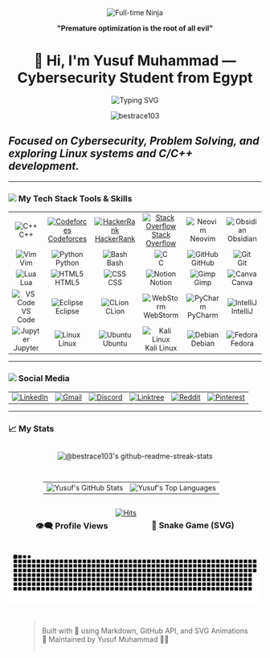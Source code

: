 <div align="center">
  <img src="https://github.com/AbdallahHemdan/AbdallahHemdan/assets/40190772/8f0accf5-b4a7-497f-98f2-638566b68b3b" alt="Full-time Ninja" />
</div>

<div align="center">

**"Premature optimization is the root of all evil"**

</div>

<h1 align="center">👋 Hi, I'm Yusuf Muhammad — Cybersecurity Student from Egypt</h1>

<p align="center">
  <img src="https://readme-typing-svg.demolab.com?font=Fira+Code&weight=600&size=22&duration=4000&pause=800&center=true&random=false&width=970&height=64&lines=Passionate+about+Cybersecurity+and+Problem+Solving!" alt="Typing SVG" />
</p>

<p align="center">  
    <img src="https://github-trophies.vercel.app/?username=yusuf-husayn&margin-h=10&margin-w=10&theme=algolia" alt="bestrace103" />
</p>

<h2 align="left" color="cornflowerblue">
<span>
    <b>
        <i>
            Focused on Cybersecurity, Problem Solving, and exploring Linux systems and C/C++ development.
        </i>
    </b>
</span>
</h2>

---

### <img src="https://media.giphy.com/media/WUlplcMpOCEmTGBtBW/giphy.gif" width="50"> My Tech Stack Tools & Skills

<table align="center">

<!-- C++ - Codeforces - HackerRank - StackOverflow - Neovim - Obsidian -->
<tr>
  <td align="center" width="96">
    <img src="https://techstack-generator.vercel.app/cpp-icon.svg" width="65" height="65" alt="C++" />
    <br>C++
  </td>
  <td align="center" width="96">
    <a href="https://codeforces.com/profile/joe1.9">
      <img src="https://raw.githubusercontent.com/rahuldkjain/github-profile-readme-generator/master/src/images/icons/Social/codeforces.svg" height="65" alt="Codeforces" />
      <br>Codeforces
    </a>
  </td>
  <td align="center" width="96">
    <a href="https://www.hackerrank.com/profile/yusufmohammadhu1" target="_blank">
      <img src="https://upload.wikimedia.org/wikipedia/commons/6/65/HackerRank_logo.png" height="65" alt="HackerRank" />
      <br>HackerRank
    </a>
  </td>
  <td align="center" width="96">
    <a href="https://stackoverflow.com/users/28591458/yusuf-mohammad-hussein" target="_blank">
      <img src="https://cdn.jsdelivr.net/gh/devicons/devicon/icons/stackoverflow/stackoverflow-original.svg" height="65" alt="Stack Overflow" />
      <br>Stack Overflow
    </a>
  </td>
  <td align="center" width="96">
    <img src="https://skillicons.dev/icons?i=neovim" width="65" height="65" alt="Neovim" />
    <br>Neovim
  </td>
  <td align="center" width="96">
    <img src="https://skillicons.dev/icons?i=obsidian" width="65" height="65" alt="Obsidian" />
    <br>Obsidian
  </td>
</tr>

<!-- Vim - Python - Bash - C - GitHub - Git -->
<tr>
  <td align="center" width="96">
    <img src="https://skillicons.dev/icons?i=vim" width="65" height="65" alt="Vim" />
    <br>Vim
  </td>
  <td align="center" width="96">
    <img src="https://techstack-generator.vercel.app/python-icon.svg" width="65" height="65" alt="Python" />
    <br>Python
  </td>
  <td align="center" width="96">
    <img src="https://skillicons.dev/icons?i=bash" width="65" height="65" alt="Bash" />
    <br>Bash
  </td>
  <td align="center" width="96">
    <img src="https://skillicons.dev/icons?i=c" width="65" height="65" alt="C" />
    <br>C
  </td>
  <td align="center" width="96">
    <img src="https://techstack-generator.vercel.app/github-icon.svg" width="65" height="65" alt="GitHub" />
    <br>GitHub
  </td>
  <td align="center" width="96">
    <img src="https://user-images.githubusercontent.com/25181517/192108372-f71d70ac-7ae6-4c0d-8395-51d8870c2ef0.png" width="65" height="65" alt="Git" />
    <br>Git
  </td>
</tr>

<!-- Lua - HTML5 - CSS - Notion - Gimp - Canva -->
<tr>
  <td align="center" width="96">
    <img src="https://skillicons.dev/icons?i=lua" width="65" height="65" alt="Lua" />
    <br>Lua
  </td>
  <td align="center" width="96">
    <img src="https://skillicons.dev/icons?i=html" width="65" height="65" alt="HTML5" />
    <br>HTML5
  </td>
  <td align="center" width="96">
    <img src="https://skillicons.dev/icons?i=css" width="65" height="65" alt="CSS" />
    <br>CSS
  </td>
  <td align="center" width="96">
    <img src="https://skillicons.dev/icons?i=notion" width="65" height="65" alt="Notion" />
    <br>Notion
  </td>
  <td align="center" width="96">
    <img src="https://upload.wikimedia.org/wikipedia/commons/4/45/The_GIMP_icon_-_gnome.svg" height="65" alt="Gimp" />
    <br>Gimp
  </td>
  <td align="center" width="96">
    <img src="https://cdn.jsdelivr.net/gh/devicons/devicon/icons/canva/canva-original.svg" width="65" height="65" alt="Canva" />
    <br>Canva
  </td>
</tr>

<!-- VS Code - Eclipse - CLion - WebStorm - PyCharm - IntelliJ -->
<tr>
  <td align="center" width="96">
    <img src="https://skillicons.dev/icons?i=vscode" width="65" height="65" alt="VS Code" />
    <br>VS Code
  </td>
  <td align="center" width="96">
    <img src="https://cdn.jsdelivr.net/npm/simple-icons@v9/icons/eclipseide.svg" width="65" height="65" alt="Eclipse" />
    <br>Eclipse
  </td>
  <td align="center" width="96">
    <img src="https://skillicons.dev/icons?i=clion" width="65" height="65" alt="CLion" />
    <br>CLion
  </td>
  <td align="center" width="96">
    <img src="https://skillicons.dev/icons?i=webstorm" width="65" height="65" alt="WebStorm" />
    <br>WebStorm
  </td>
  <td align="center" width="96">
    <img src="https://skillicons.dev/icons?i=pycharm" width="65" height="65" alt="PyCharm" />
    <br>PyCharm
  </td>
  <td align="center" width="96">
    <img src="https://cdn.jsdelivr.net/gh/devicons/devicon/icons/intellij/intellij-original.svg" width="65" height="65" alt="IntelliJ" />
    <br>IntelliJ
  </td>
</tr>

<!-- Jupyter - Linux - Ubuntu - Kali Linux - Debian - Fedora -->
<tr>
  <td align="center" width="96">
    <img src="https://cdn.jsdelivr.net/gh/devicons/devicon/icons/jupyter/jupyter-original.svg" width="65" height="65" alt="Jupyter" />
    <br>Jupyter
  </td>
  <td align="center" width="96">
    <img src="https://upload.wikimedia.org/wikipedia/commons/3/35/Tux.svg" width="65" height="65" alt="Linux" />
    <br>Linux
  </td>
  <td align="center" width="96">
    <img src="https://skillicons.dev/icons?i=ubuntu" width="65" height="65" alt="Ubuntu" />
    <br>Ubuntu
  </td>
  <td align="center" width="96">
    <img src="https://upload.wikimedia.org/wikipedia/commons/2/2b/Kali-dragon-icon.svg" width="65" height="65" alt="Kali Linux" />
    <br>Kali Linux
  </td>
  <td align="center" width="96">
    <img src="https://skillicons.dev/icons?i=debian" width="65" height="65" alt="Debian" />
    <br>Debian
  </td>
  <td align="center" width="96">
    <img src="https://upload.wikimedia.org/wikipedia/commons/3/3f/Fedora_logo.svg" width="65" height="65" alt="Fedora" />
    <br>Fedora
  </td>
</tr>

</table>

---

### <img src="https://media.giphy.com/media/VgCDAzcKvsR6OM0uWg/giphy.gif" width="50" draggable="false" > Social Media

<table align="center">
  <tr>
    <td>
      <a href="https://www.linkedin.com/in/yusuf-husayn/" target="_blank">
        <img src="https://img.shields.io/static/v1?message=LinkedIn&logo=linkedin&label=&color=0077B5&logoColor=white&style=for-the-badge" alt="LinkedIn"/>
      </a>
    </td>
    <td>
      <a href="mailto:yusufmohammadhussein@gmail.com" target="_blank">
        <img src="https://img.shields.io/static/v1?message=Gmail&logo=gmail&label=&color=D14836&logoColor=white&style=for-the-badge" alt="Gmail"/>
      </a>
    </td>
    <td>
      <a href="https://discord.gg/F6kpfkfyDH" target="_blank">
        <img src="https://img.shields.io/static/v1?message=Discord&logo=discord&label=&color=7289DA&logoColor=white&style=for-the-badge" alt="Discord"/>
      </a>
    </td>
    <td>
      <a href="https://linktr.ee/holy_quran1.9" target="_blank">
        <img src="https://img.shields.io/static/v1?message=Linktree&logo=linktree&label=&color=39E0B8&logoColor=white&style=for-the-badge" alt="Linktree"/>
      </a>
    </td>
    <td>
      <a href="https://www.reddit.com/user/Abyss_Blade" target="_blank">
        <img src="https://img.shields.io/static/v1?message=Reddit&logo=reddit&label=&color=FF4500&logoColor=white&style=for-the-badge" alt="Reddit"/>
      </a>
    </td>
    <td>
      <a href="https://www.pinterest.com/yusufmohammadhussein" target="_blank">
        <img src="https://img.shields.io/static/v1?message=Pinterest&logo=pinterest&label=&color=E60023&logoColor=white&style=for-the-badge" alt="Pinterest"/>
      </a>
    </td>
  </tr>
</table>



---

### 📈 My Stats

<div style="display: flex; justify-content: center; gap: 15px; flex-wrap: wrap;">
  <p align="center">
    <img src="https://github-readme-activity-graph.vercel.app/graph?username=yusuf-husayn&theme=react-dark&hide_border=true&hide_title=false&area=true&custom_title=Total%20contribution%20graph%20in%20all%20repo"  width="100%" alt="@bestrace103's github-readme-streak-stats"/>
</p>



<div align="center">
  <table>
    <tr>
      <td>
        <img src="https://github-readme-stats.vercel.app/api?username=yusuf-husayn&show_icons=true&theme=radical" alt="Yusuf's GitHub Stats" />
      </td>
      <td>
        <img src="https://github-readme-stats.vercel.app/api/top-langs/?username=yusuf-husayn&layout=compact&theme=radical" alt="Yusuf's Top Languages" />
      </td>
    </tr>
  </table>
</div>



---

### 👁️‍🗨️ Profile Views

<div align="center">
  <a href="https://hits.sh/github.com/yusuf-husayn/">
    <img alt="Hits" src="https://hits.sh/github.com/yusuf-husayn.svg?style=flat-square&label=Profile%20Views&color=0e75b6">
  </a>
</div>




---
### 🐍 Snake Game (SVG)
<img src="https://raw.githubusercontent.com/Ad1tyaPatel/Ad1tyaPatel/output/snake.svg" width = 1500 alt="Snake animation" />

> Built with 🤍 using Markdown, GitHub API, and SVG Animations  
> 🔧 Maintained by Yusuf Muhammad 🥷🏻


